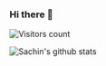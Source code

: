 ### Hi there 👋


![Visitors count](https://visitor-badge.glitch.me/badge?page_id=sachinsom93.sachinsom93)



![Sachin's github stats](https://github-readme-stats.vercel.app/api?username=sachinsom93&show_icons=true)

<!--
**sachinsom93/sachinsom93** is a ✨ _special_ ✨ repository because its `README.md` (this file) appears on your GitHub profile.


